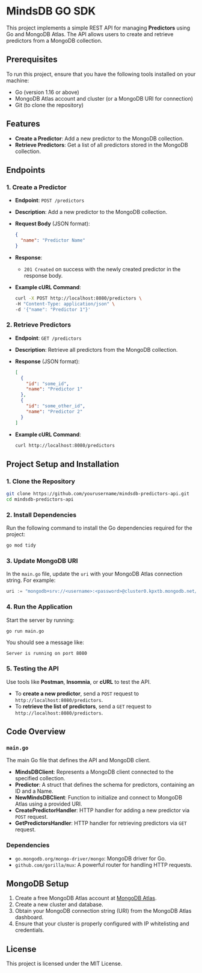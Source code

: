 <!-- Here is the formatted content for `README.md`:

```markdown
# MindsDB Golang SDK

This project demonstrates how to build a client for MindsDB using Go and MySQL. The client connects to MindsDB, creates a table (if not already created), inserts sample data, and queries the `predictors` table. The solution emphasizes robustness, clarity, and ease of use.

## Features
1. **Database Connection**: Connect to MindsDB using a Data Source Name (DSN) and the MySQL driver.
2. **Table Management**: Create a `predictors` table if it doesn't exist.
3. **Sample Data Insertion**: Insert sample records into the table.
4. **Querying Data**: Retrieve a limited number of records from the `predictors` table.
5. **Error Handling**: Comprehensive error handling for connection failures and SQL execution issues.

## Setup Instructions

### Pre-requisites
- **Go** (version 1.16+)
- **MySQL Driver for Go** (`github.com/go-sql-driver/mysql`)
- **MindsDB** running locally or accessible via a TCP/IP connection

### Install Dependencies
Run the following command to install the MySQL driver:

```bash
go get -u github.com/go-sql-driver/mysql
```

### MindsDB Setup
Ensure that MindsDB is up and running. If using Docker, start the MindsDB container:

```bash
docker run -p 47334:47334 -d mindsdb/mindsdb
```

Confirm that MindsDB is accessible:

```bash
mysql -h localhost -P 47334 -u root
```

### Project Structure
- **`main.go`**: Contains the core logic for interacting with MindsDB.

---

## Code Walkthrough

### Connecting to MindsDB
The `NewMindsDBClient` function establishes a connection with MindsDB using the MySQL driver. It also tests the connection with a 10-second timeout.

```go
func NewMindsDBClient(dsn string) (*MindsDBClient, error) {
    db, err := sql.Open("mysql", dsn)
    if err != nil {
        return nil, fmt.Errorf("failed to open database: %w", err)
    }

    ctx, cancel := context.WithTimeout(context.Background(), 10*time.Second)
    defer cancel()

    if err := db.PingContext(ctx); err != nil {
        return nil, fmt.Errorf("failed to ping database: %w", err)
    }

    return &MindsDBClient{db: db}, nil
}
```

---

### Creating the Predictors Table
The `CreatePredictorsTable` function checks if the `predictors` table exists. If not, it creates the table with fields for `id`, `name`, and timestamps.

```go
func (client *MindsDBClient) CreatePredictorsTable() error {
    query := `
    CREATE TABLE IF NOT EXISTS predictors (
        id INT AUTO_INCREMENT PRIMARY KEY,
        name VARCHAR(255) NOT NULL,
        created_at TIMESTAMP DEFAULT CURRENT_TIMESTAMP,
        updated_at TIMESTAMP DEFAULT CURRENT_TIMESTAMP ON UPDATE CURRENT_TIMESTAMP
    );`

    _, err := client.db.Exec(query)
    return err
}
```

---

### Inserting Sample Data
Once the table is created, the program inserts sample records into the `predictors` table.

```go
sampleData := []string{"Predictor 1", "Predictor 2", "Predictor 3"}
for _, name := range sampleData {
    _, err := client.db.Exec("INSERT INTO predictors (name) VALUES (?);", name)
    if err != nil {
        log.Fatalf("Error inserting sample data: %v", err)
    }
}
```

---

### Querying the Predictors
The `QueryPredictors` function retrieves a limited number of records from the `predictors` table.

```go
func (client *MindsDBClient) QueryPredictors(limit int) ([]string, error) {
    query := fmt.Sprintf("SELECT name FROM mindsdb.predictors LIMIT %d;", limit)
    rows, err := client.db.Query(query)
    if err != nil {
        return nil, fmt.Errorf("error executing query: %w", err)
    }
    defer rows.Close()

    var predictors []string
    for rows.Next() {
        var name string
        if err := rows.Scan(&name); err != nil {
            return nil, fmt.Errorf("error scanning row: %w", err)
        }
        predictors = append(predictors, name)
    }

    return predictors, nil
}
```

---

## Running the Project

### Build the Project
Compile the Go program using the following command:

```bash
go build -o mindsdb-client
```

### Run the Program
Execute the binary:

```bash
./mindsdb-client
```

### Expected Output
You should see output similar to:

```bash
Successfully connected to MindsDB!
Predictors:
Predictor 1
Predictor 2
Predictor 3
```

---

## Error Handling
The project uses structured error handling for various steps, including database connection, table creation, data insertion, and query execution. The program logs any errors and exits if a critical issue is encountered.

---

## Testing

1. **Connection Timeout**: The connection uses a 10-second timeout to ensure the program doesn't hang indefinitely if MindsDB is unreachable.
2. **SQL Query Validation**: The program checks for SQL execution errors and logs any issues encountered during data manipulation.
3. **End-to-End Query**: After inserting data into the `predictors` table, the query ensures that the data is correctly stored and retrieved.

---

## Next Steps

- **Enhancements**: Consider adding more advanced queries or predictive capabilities from MindsDB.
- **Scaling**: Implement retry logic and connection pooling to handle larger datasets or more complex queries.
- **Testing**: Add unit tests to cover the critical paths, including table creation and data querying.

This project offers a foundational understanding of how to interact with MindsDB using Go and sets the stage for building more advanced machine learning applications on top of MindsDB. -->



# MindsDB GO SDK

This project implements a simple REST API for managing **Predictors** using Go and MongoDB Atlas. The API allows users to create and retrieve predictors from a MongoDB collection.

## Prerequisites

To run this project, ensure that you have the following tools installed on your machine:

- Go (version 1.16 or above)
- MongoDB Atlas account and cluster (or a MongoDB URI for connection)
- Git (to clone the repository)

## Features

- **Create a Predictor**: Add a new predictor to the MongoDB collection.
- **Retrieve Predictors**: Get a list of all predictors stored in the MongoDB collection.

## Endpoints

### 1. **Create a Predictor**

- **Endpoint**: `POST /predictors`
- **Description**: Add a new predictor to the MongoDB collection.
- **Request Body** (JSON format):
  ```json
  {
    "name": "Predictor Name"
  }
  ```
- **Response**:
  - `201 Created` on success with the newly created predictor in the response body.

- **Example cURL Command**:
  ```bash
  curl -X POST http://localhost:8080/predictors \
  -H "Content-Type: application/json" \
  -d '{"name": "Predictor 1"}'
  ```

### 2. **Retrieve Predictors**

- **Endpoint**: `GET /predictors`
- **Description**: Retrieve all predictors from the MongoDB collection.
- **Response** (JSON format):
  ```json
  [
    {
      "id": "some_id",
      "name": "Predictor 1"
    },
    {
      "id": "some_other_id",
      "name": "Predictor 2"
    }
  ]
  ```

- **Example cURL Command**:
  ```bash
  curl http://localhost:8080/predictors
  ```

## Project Setup and Installation

### 1. Clone the Repository

```bash
git clone https://github.com/yourusername/mindsdb-predictors-api.git
cd mindsdb-predictors-api
```

### 2. Install Dependencies

Run the following command to install the Go dependencies required for the project:

```bash
go mod tidy
```

### 3. Update MongoDB URI

In the `main.go` file, update the `uri` with your MongoDB Atlas connection string. For example:

```go
uri := "mongodb+srv://<username>:<password>@cluster0.kpxtb.mongodb.net/<dbname>?retryWrites=true&w=majority"
```

### 4. Run the Application

Start the server by running:

```bash
go run main.go
```

You should see a message like:

```
Server is running on port 8080
```

### 5. Testing the API

Use tools like **Postman**, **Insomnia**, or **cURL** to test the API.

- To **create a new predictor**, send a `POST` request to `http://localhost:8080/predictors`.
- To **retrieve the list of predictors**, send a `GET` request to `http://localhost:8080/predictors`.

## Code Overview

### `main.go`

The main Go file that defines the API and MongoDB client.

- **MindsDBClient**: Represents a MongoDB client connected to the specified collection.
- **Predictor**: A struct that defines the schema for predictors, containing an ID and a Name.
- **NewMindsDBClient**: Function to initialize and connect to MongoDB Atlas using a provided URI.
- **CreatePredictorHandler**: HTTP handler for adding a new predictor via `POST` request.
- **GetPredictorsHandler**: HTTP handler for retrieving predictors via `GET` request.

### Dependencies

- `go.mongodb.org/mongo-driver/mongo`: MongoDB driver for Go.
- `github.com/gorilla/mux`: A powerful router for handling HTTP requests.

## MongoDB Setup

1. Create a free MongoDB Atlas account at [MongoDB Atlas](https://www.mongodb.com/cloud/atlas).
2. Create a new cluster and database.
3. Obtain your MongoDB connection string (URI) from the MongoDB Atlas dashboard.
4. Ensure that your cluster is properly configured with IP whitelisting and credentials.



## License

This project is licensed under the MIT License.
